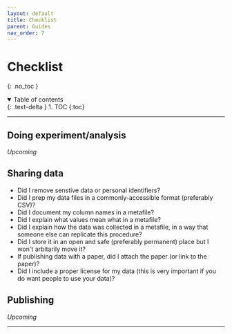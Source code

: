 ```yaml
---
layout: default
title: Checklist
parent: Guides
nav_order: 7
---
```


# Checklist
{: .no_toc }

<details open markdown="block">
  <summary>
    Table of contents
  </summary>
  {: .text-delta }
1. TOC
{:toc}
</details>

---

## Doing experiment/analysis

_Upcoming_

## Sharing data

* Did I remove senstive data or personal identifiers?
* Did I prep my data files in a commonly-accessible format (preferably CSV)?
* Did I document my column names in a metafile?
* Did I explain what values mean what in a metafile?
* Did I explain how the data was collected in a metafile, in a way that someone else can replicate this procedure?
* Did I store it in an open and safe (preferably permanent) place but I won't arbitarily move it?
* If publishing data with a paper, did I attach the paper (or link to the paper)?
* Did I include a proper license for my data (this is very important if you do want people to use your data)?

## Publishing

_Upcoming_

---

<!-- [Next: Preregistration Guide]({{ site.baseurl }}{% link docs/guides/preregistration.md %}) -->
